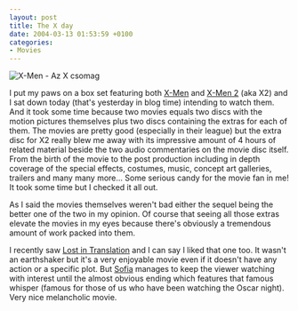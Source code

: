 ```yaml
---
layout: post
title: The X day
date: 2004-03-13 01:53:59 +0100
categories:
- Movies
---
```

![X-Men - Az X csomag](https://content.rusiczki.net/blogpics/xmen_az_xcsomag.jpg)

I put my paws on a box set featuring both [X-Men](http://www.imdb.com/title/tt0120903/) and [X-Men 2](http://www.imdb.com/title/tt0290334/) (aka X2) and I sat down today (that's yesterday in blog time) intending to watch them. And it took some time because two movies equals two discs with the motion pictures themselves plus two discs containing the extras for each of them. The movies are pretty good (especially in their league) but the extra disc for X2 really blew me away with its impressive amount of 4 hours of related material beside the two audio commentaries on the movie disc itself. From the birth of the movie to the post production including in depth coverage of the special effects, costumes, music, concept art galleries, trailers and many many more... Some serious candy for the movie fan in me! It took some time but I checked it all out.

As I said the movies themselves weren't bad either the sequel being the better one of the two in my opinion. Of course that seeing all those extras elevate the movies in my eyes because there's obviously a tremendous amount of work packed into them.

I recently saw [Lost in Translation](http://www.imdb.com/title/tt0335266/) and I can say I liked that one too. It wasn't an earthshaker but it's a very enjoyable movie even if it doesn't have any action or a specific plot. But [Sofia](http://www.imdb.com/name/nm0001068/ "Sofia Coppola") manages to keep the viewer watching with interest until the almost obvious ending which features that famous whisper (famous for those of us who have been watching the Oscar night). Very nice melancholic movie.
